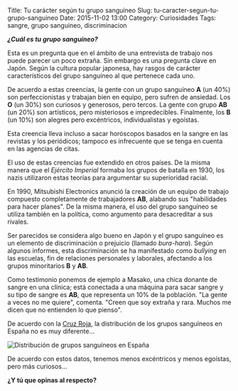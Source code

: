 Title: Tu carácter según tu grupo sanguíneo
Slug: tu-caracter-segun-tu-grupo-sanguineo
Date: 2015-11-02 13:00
Category: Curiosidades
Tags: sangre, grupo sanguineo, discriminacion



***¿Cuál es tu grupo sanguíneo?***

Esta es un pregunta que en el ámbito de una entrevista de trabajo nos puede parecer un poco extraña. Sin embargo es una pregunta clave en Japón. Según la cultura popular japonesa, hay rasgos de carácter característicos del grupo sanguíneo al que pertenece cada uno.

De acuerdo a estas creencias, la gente con un grupo sanguíneo **A** (un 40%) son perfeccionistas y trabajan bien en equipo, pero sufren de ansiedad. Los **O** (un 30%) son curiosos y generosos, pero tercos. La gente con grupo  **AB** (un 20%) son artísticos, pero misteriosos e impredecibles. Finalmente, los **B** (un 10%) son alegres pero excéntricos, individualistas y egoístas.

Esta creencia lleva incluso a sacar horóscopos basados en la sangre en las revistas y los periódicos; tampoco es infrecuente que se tenga en cuenta en las agencias de citas.

El uso de estas creencias fue extendido en otros países. De la misma manera que el *Ejército Imperial* formaba los grupos de batalla en 1930, los nazis utilizaron estas teorías para argumentar su superioridad racial.

En 1990, Mitsubishi Electronics anunció la creación de un equipo de trabajo compuesto completamente de trabajadores **AB**, alabando sus "habilidades para hacer planes". De la misma manera, el uso del grupo sanguíneo se utiliza también en la política, como argumento para desacreditar a sus rivales.

Ser parecidos se considera algo bueno en Japón y el grupo sanguíneo es un elemento de discriminación o prejuicio (llamado *bura-hara*). Según algunos informes, esta discriminación se ha manifestado como *bullying* en las escuelas, fin de relaciones personales y laborales, afectando a los grupos minoritarios **B** y **AB**.

Como testimonio ponemos de ejemplo a Masako, una chica donante de sangre en una clínica; está conectada a una máquina para sacar sangre y su tipo de sangre es **AB**, que representa un 10% de la población. "La gente a veces no me quiere", comenta. "Creen que soy extraña y rara. Muchos me dicen que no entienden lo que pienso".

De acuerdo con la [Cruz Roja](http://www.donarsangre.org/), la distribución de los grupos sanguíneos en España no es muy diferente...

![Distribución de grupos sanguíneos en España]({static}/images/grupos_sanguineos_españa.jpg)

De acuerdo con estos datos, tenemos menos excéntricos y menos egoístas, pero más curiosos...

**¿Y tú que opinas al respecto?**
